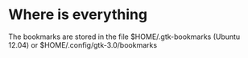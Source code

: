 # Where is everything
The bookmarks are stored in the file $HOME/.gtk-bookmarks (Ubuntu 12.04) or $HOME/.config/gtk-3.0/bookmarks
